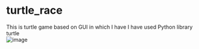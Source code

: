 # turtle_race
This is turtle game based on GUI in which I have I have used  Python library turtle  
![image](https://user-images.githubusercontent.com/68627259/121815451-40d72600-cc94-11eb-8eec-24de17c5b6fd.png)

